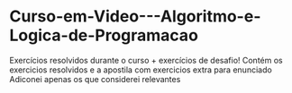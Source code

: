 # Curso-em-Video---Algoritmo-e-Logica-de-Programacao
Exercícios resolvidos durante o curso + exercícios de desafio!
Contém os exercicios resolvidos e a apostila com exercicios extra para enunciado
Adiconei apenas os que considerei relevantes
